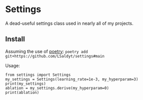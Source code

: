 # Settings
A dead-useful settings class used in nearly all of my projects.  

## Install

Assuming the use of [poetry](https://python-poetry.org/):
`poetry add git+https://github.com/LSaldyt/settings#main`

Usage:
``` 
from settings import Settings
my_settings = Settings(learning_rate=1e-3, my_hyperparam=3)
print(my_settings)
ablation = my_settings.derive(my_hyperparam=0)
print(ablation)
```

